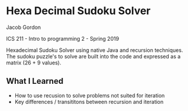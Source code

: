 
Hexa Decimal Sudoku Solver
==============

Jacob Gordon

ICS 211 - Intro to programming 2 - Spring 2019

Hexadecimal Sudoku Solver using native Java and recursion techniques.
The sudoku puzzle's to solve are built into the code and expressed as a matrix (26 + 9 values).

What I Learned
----------------------------
- How to use recusion to solve problems not suited for iteration
- Key differences / transititons between recursion and iteration
